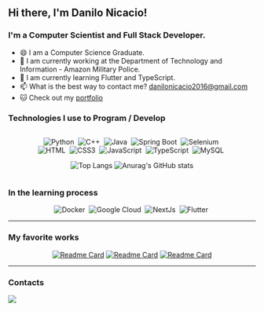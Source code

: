 ## Hi there, I'm Danilo Nicacio!

### I'm a Computer Scientist and Full Stack Developer.

- 😄 I am a Computer Science Graduate.
- 🔭 I am currently working at the Department of Technology and Information - Amazon Military Police.
- 🌱 I am currently learning Flutter and TypeScript.
- 📫 What is the best way to contact me? danilonicacio2016@gmail.com
- 🐱 Check out my [portfolio](https://danilonicacio.dev/)


### Technologies I use to Program / Develop
<div style="display: flex; justify-content: center;">
<div style="width: 80%;">
<div style="text-align: center">

![Python](https://img.shields.io/badge/python-%233776AB.svg?style=for-the-badge&logo=python&logoColor=white)&nbsp;
![C++](https://img.shields.io/badge/c++-%2300599C.svg?style=for-the-badge&logo=c%2B%2B&logoColor=white)&nbsp;
![Java](https://img.shields.io/badge/java-%23ED8B00.svg?style=for-the-badge&logo=openjdk&logoColor=white)&nbsp;
![Spring Boot](https://img.shields.io/badge/spring%20boot-%2369AD3C?style=for-the-badge&logo=springboot&logoColor=white)&nbsp;
![Selenium](https://img.shields.io/badge/selenium-%2343B02A.svg?style=for-the-badge&logo=selenium&logoColor=white)&nbsp;
![HTML](https://img.shields.io/badge/HTML5-E34F26?style=for-the-badge&logo=html5&logoColor=white)&nbsp;
![CSS3](https://img.shields.io/badge/CSS3-1572B6?style=for-the-badge&logo=css3&logoColor=white)&nbsp;
![JavaScript](https://img.shields.io/badge/javascript-%23F7DF1E.svg?style=for-the-badge&logo=javascript&logoColor=black)&nbsp;
![TypeScript](https://img.shields.io/badge/typescript-%232F74C0?style=for-the-badge&logo=typescript&logoColor=white)&nbsp;
![MySQL](https://img.shields.io/badge/mysql-%2300f.svg?style=for-the-badge&logo=mysql&logoColor=white)&nbsp;

</div>
<div style="text-align: center">

![Top Langs](https://github-readme-stats.vercel.app/api/top-langs/?username=DaniloNicacio&custom_title=&layout=compact&bg_color=00000000&text_color=ffffff&hide_border=true&langs_count=10)
![Anurag's GitHub stats](https://github-readme-stats.vercel.app/api?username=DaniloNicacio&theme=transparent&show_icons=true&text_color=ffffff&hide_border=true&hide_title=true&line_height=20&text_bold=false&card_width=100)
</div>
</div>
</div>

### In the learning process

<div style='text-align: center'>

![Docker](https://img.shields.io/badge/docker-%230997E5?style=for-the-badge&logo=docker&logoColor=white)&nbsp;
![Google Cloud](https://img.shields.io/badge/google%20cloud-%23EA4335?style=for-the-badge&logo=googlecloud&logoColor=white)&nbsp;
![NextJs](https://img.shields.io/badge/next.js-000000?style=for-the-badge&logo=nextdotjs&logoColor=white)&nbsp;
![Flutter](https://img.shields.io/badge/flutter-%235AC2F0?style=for-the-badge&logo=flutter&logoColor=white)&nbsp;

</div>

<hr>

### My favorite works

<div style='text-align: center'>

[![Readme Card](https://github-readme-stats.vercel.app/api/pin/?username=DaniloNicacio&repo=discord-bot&bg_color=00000000&text_color=ffffff&hide_border=false&card_width=100)](https://github.com/DaniloNicacio/discord-bot)
[![Readme Card](https://github-readme-stats.vercel.app/api/pin/?username=DaniloNicacio&repo=Sand-Simulation&bg_color=00000000&text_color=ffffff&hide_border=false&card_width=100)](https://github.com/DaniloNicacio/Sand-Simulation)
[![Readme Card](https://github-readme-stats.vercel.app/api/pin/?username=DaniloNicacio&repo=cutebotytd&bg_color=00000000&text_color=ffffff&hide_border=false&card_width=100)](https://github.com/DaniloNicacio/cutebotytd)
</div>

<hr>

### Contacts

<a href="mailto:danilonicacio2016@gmail.com" target="_blank"><img src='https://img.shields.io/badge/Gmail-D14836?style=for-the-badge&logo=gmail&logoColor=white'/></a>
